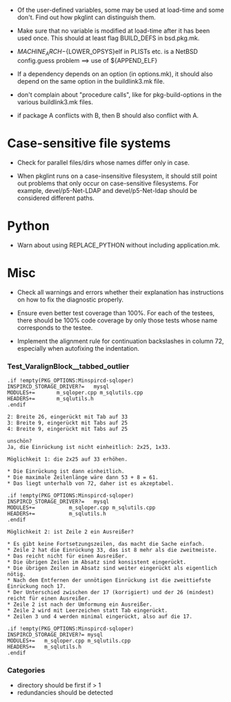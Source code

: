 * Of the user-defined variables, some may be used at load-time and some
  don't. Find out how pkglint can distinguish them.

* Make sure that no variable is modified at load-time after it has been
  used once. This should at least flag BUILD_DEFS in bsd.pkg.mk.

* ${MACHINE_ARCH}-${LOWER_OPSYS}elf in PLISTs etc. is a NetBSD config.guess
  problem ==> use of ${APPEND_ELF}

* If a dependency depends on an option (in options.mk), it should also
  depend on the same option in the buildlink3.mk file.

* don't complain about "procedure calls", like for pkg-build-options in
  the various buildlink3.mk files.

* if package A conflicts with B, then B should also conflict with A.

# Case-sensitive file systems

* Check for parallel files/dirs whose names differ only in case.

* When pkglint runs on a case-insensitive filesystem, it should still
  point out problems that only occur on case-sensitive filesystems. For
  example, devel/p5-Net-LDAP and devel/p5-Net-ldap should be considered
  different paths.

# Python

* Warn about using REPLACE_PYTHON without including application.mk.

# Misc

* Check all warnings and errors whether their explanation has instructions
  on how to fix the diagnostic properly.

* Ensure even better test coverage than 100%.
  For each of the testees, there should be 100% code coverage by
  only those tests whose name corresponds to the testee.

* Implement the alignment rule for continuation backslashes in column 72,
  especially when autofixing the indentation.

### Test_VaralignBlock__tabbed_outlier
 
~~~
.if !empty(PKG_OPTIONS:Minspircd-sqloper)
INSPIRCD_STORAGE_DRIVER?=	mysql
MODULES+=		m_sqloper.cpp m_sqlutils.cpp
HEADERS+=		m_sqlutils.h
.endif

2: Breite 26, eingerückt mit Tab auf 33
3: Breite 9, eingerückt mit Tabs auf 25
4: Breite 9, eingerückt mit Tabs auf 25

unschön?
Ja, die Einrückung ist nicht einheitlich: 2x25, 1x33.

Möglichkeit 1: die 2x25 auf 33 erhöhen.

* Die Einrückung ist dann einheitlich.
* Die maximale Zeilenlänge wäre dann 53 + 8 = 61.
* Das liegt unterhalb von 72, daher ist es akzeptabel.

.if !empty(PKG_OPTIONS:Minspircd-sqloper)
INSPIRCD_STORAGE_DRIVER?=	mysql
MODULES+=			m_sqloper.cpp m_sqlutils.cpp
HEADERS+=			m_sqlutils.h
.endif

Möglichkeit 2: ist Zeile 2 ein Ausreißer?

* Es gibt keine Fortsetzungszeilen, das macht die Sache einfach.
* Zeile 2 hat die Einrückung 33, das ist 8 mehr als die zweitmeiste.
* Das reicht nicht für einen Ausreißer.
* Die übrigen Zeilen im Absatz sind konsistent eingerückt.
* Die übrigen Zeilen im Absatz sind weiter eingerückt als eigentlich nötig.
* Nach dem Entfernen der unnötigen Einrückung ist die zweittiefste Einrückung noch 17.
* Der Unterschied zwischen der 17 (korrigiert) und der 26 (mindest) reicht für einen Ausreißer.
* Zeile 2 ist nach der Umformung ein Ausreißer.
* Zeile 2 wird mit Leerzeichen statt Tab eingerückt.
* Zeilen 3 und 4 werden minimal eingerückt, also auf die 17.

.if !empty(PKG_OPTIONS:Minspircd-sqloper)
INSPIRCD_STORAGE_DRIVER?= mysql
MODULES+=	m_sqloper.cpp m_sqlutils.cpp
HEADERS+=	m_sqlutils.h
.endif
~~~

### Categories

* directory should be first if > 1
* redundancies should be detected
